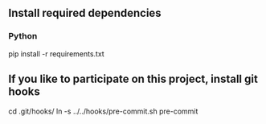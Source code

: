 ## Install required dependencies
### Python
pip install -r requirements.txt

## If you like to participate on this project, install git hooks
cd .git/hooks/
ln -s ../../hooks/pre-commit.sh pre-commit
